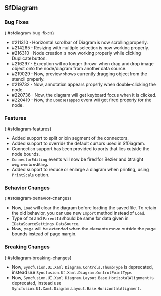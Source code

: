 ## SfDiagram

### Bug Fixes
{:#sfdiagram-bug-fixes}

* \#211310 - Horizontal scrollbar of Diagram is now scrolling properly.
* \#214265 - Resizing with multiple selection is now working properly.
* \#216310 - Node creation is now working properly while clicking Duplicate button.
* \#216297 - Exception will no longer thrown when drag and drop image object onto the node/diagram from another data source.
* \#219029 - Now, preview shows currently dragging object from the stencil properly.
* \#219732 - Now, annotation appears properly when double-clicking the node.
* \#220736 - Now, the diagram will get keyboard focus when it is clicked.
* \#220419 - Now, the `DoubleTapped` event will get fired properly for the node.



### Features
{:#sfdiagram-features}
* Added support to split or join segment of the connectors.
* Added support to override the default cursors used in SfDiagram.
* Connection support has been provided to ports that lies outside the node bounds.
* `ConnectorEditing` events will now be fired for Bezier and Straight segments editing.
* Added support to reduce or enlarge a diagram when printing, using `PrintScale` option.


### Behavior Changes
{:#sfdiagram-behavior-changes}
* Now, `Load` will clear the diagram before loading the saved file. To retain the old behavior, you can use new `Import` method instead of `Load`.
* Type of `Id` and `ParentId` should be same for data given in `IDataSourceSettings.DataSource`.
* Now, page will be extended when the elements move outside the page bounds instead of page margin.


### Breaking Changes
{:#sfdiagram-breaking-changes}
* Now, `Syncfusion.UI.Xaml.Diagram.Controls.ThumbType` is deprecated, instead use `Syncfusion.UI.Xaml.Diagram.ControlPointType`.
* Now, `Syncfusion.UI.Xaml.Diagram.Layout.Base.HorizotalAlignment` is deprecated, instead use `Syncfusion.UI.Xaml.Diagram.Layout.Base.HorizontalAlignment`.



